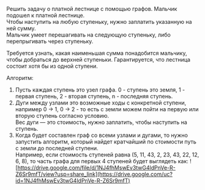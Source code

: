 Решить задачу о платной лестнице с помощью графов. 
Мальчик подошел к платной лестнице.  
Чтобы наступить на любую ступеньку, нужно заплатить указанную на ней сумму.  
Мальчик умеет перешагивать на следующую ступеньку, либо перепрыгивать через ступеньку.  

Требуется узнать, какая наименьшая сумма понадобится мальчику, чтобы добраться до верхней ступеньки.
Гарантируется, что лестница состоит хотя бы из одной ступени.

Алгоритм:
1. Пусть каждая ступень это узел графа. 0 - ступень это земля, 1 - первая ступень, 2 - вторая ступень, n - последняя ступень.
2. Дуги между узлами это возможные ходы с конкретной ступени, например 0 -> 1, 0 -> 2 - то есть с земли можем пойти на первую или вторую ступень согласно условию.  
    Вес дуги — это стоимость, нужно заплатить, чтобы наступить на ступень.
3. Когда будет составлен граф со всеми узлами и дугами, то нужно запустить алгоритм, который найдет кратчайший по стоимости путь с земли до последней ступени.  
    Например, если стоимость ступеней равна (5, 11, 43, 2, 23, 43, 22, 12, 6, 8), то часть графа для первых 4 ступеней будет выглядеть как:
   ![https://drive.google.com/file/d/1NJ4fhMswEv3twG4ldPnVe-R-Z6Sr9mfT/view?usp=share_link](https://drive.google.com/uc?id=1NJ4fhMswEv3twG4ldPnVe-R-Z6Sr9mfT)
